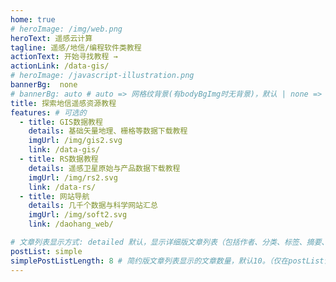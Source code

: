 ```yaml
---
home: true
# heroImage: /img/web.png
heroText: 遥感云计算
tagline: 遥感/地信/编程软件类教程
actionText: 开始寻找教程 →
actionLink: /data-gis/
# heroImage: /javascript-illustration.png
bannerBg:  none
# bannerBg: auto # auto => 网格纹背景(有bodyBgImg时无背景)，默认 | none => 无 | '大图地址' | background: 自定义背景样式       提示：如发现文本颜色不适应你的背景时可以到palette.styl修改$bannerTextColor变量
title: 探索地信遥感资源教程
features: # 可选的
  - title: GIS数据教程
    details: 基础矢量地理、栅格等数据下载教程
    imgUrl: /img/gis2.svg
    link: /data-gis/
  - title: RS数据教程
    details: 遥感卫星原始与产品数据下载教程
    imgUrl: /img/rs2.svg
    link: /data-rs/
  - title: 网站导航
    details: 几千个数据与科学网站汇总
    imgUrl: /img/soft2.svg
    link: /daohang_web/

# 文章列表显示方式: detailed 默认，显示详细版文章列表（包括作者、分类、标签、摘要、分页等）| simple => 显示简约版文章列表（仅标题和日期）| none 不显示文章列表
postList: simple
simplePostListLength: 8 # 简约版文章列表显示的文章数量，默认10。（仅在postList设置为simple时生效）
---
```




<!--

// 可以在这里放一些md信息，在转换时自动注释掉

 -->
